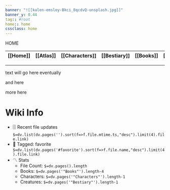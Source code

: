 ```yaml
---
banner: "![[kalen-emsley-Bkci_8qcdvQ-unsplash.jpg]]"
banner_y: 0.44
tag:: #root
home:: home
cssclass: home
---
```

<div class="title">HOME</div>

| [[Home]] | [[Atlas]] | [[Characters]] | [[Bestiary]] | [[Books]] | [[Lexicon]] |
| -------- | --------|------ | ------------ | --------- | ----------- |

-----

text will go here eventually

and here 

more here




# Wiki Info  
- 🗄️ Recent file updates  
 `$=dv.list(dv.pages('').sort(f=>f.file.mtime.ts,"desc").limit(4).file.link)`  
- 🔖 Tagged:  favorite   
 `$=dv.list(dv.pages('#favorite').sort(f=>f.file.name,"desc").limit(4).file.link)`  
- 〽️ Stats  
	-  File Count: `$=dv.pages().length`  
	- Books: `$=dv.pages('"Books"').length-4`
	- Characters: `$=dv.pages('"Characters"').length-1`
	- Creatures: `$=dv.pages('"Bestiary"').length-1`


